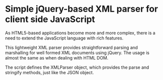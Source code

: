 Simple jQuery-based XML parser for client side JavaScript
==========

As HTML5-based applications become more and more complex, there is a need to extend the JavaScript language with rich features.

This lightweight XML parser provides straightforward parsing and marshalling for well formed XML documents using jQuery. The usage is almost the same as when dealing with HTML DOM.

The script defines the XMLParser object, which provides the parse and stringify methods, just like the JSON object.
